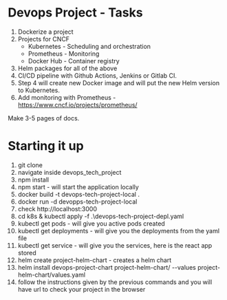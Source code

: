 # Devops Project - Tasks

1. Dockerize a project
2. Projects for CNCF
    - Kubernetes - Scheduling and orchestration
    - Prometheus - Monitoring
    - Docker Hub - Container registry
3. Helm packages for all of the above
4. CI/CD pipeline with Github Actions, Jenkins or Gitlab CI.
5. Step 4 will create new Docker image and will put the new Helm version to Kubernetes.
6. Add monitoring with Prometheus - https://www.cncf.io/projects/prometheus/

Make 3-5 pages of docs.


# Starting it up
1. git clone
2. navigate inside devops_tech_project
3. npm install
4. npm start - will start the application locally
5. docker build -t devops-tech-project-local .
6. docker run -d devopps-tech-project-local
7. check http://localhost:3000
8. cd k8s & kubectl apply -f .\devops-tech-project-depl.yaml
9. kubectl get pods - will give you active pods created
10. kubectl get deployments - will give you the deployments from the yaml file
11. kubectl get service - will give you the services, here is the react app stored
12. helm create project-helm-chart - creates a helm chart
13. helm install devops-project-chart project-helm-chart/ --values project-helm-chart/values.yaml
14. follow the instructions given by the previous commands and you will have url to check your project in the browser
